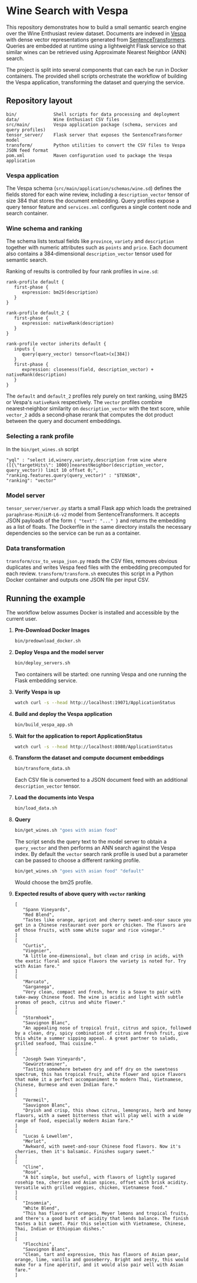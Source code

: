 # Wine Search with Vespa

This repository demonstrates how to build a small semantic search engine over the Wine Enthusiast review dataset. Documents are indexed in [Vespa](https://vespa.ai/) with dense vector representations generated from [SentenceTransformers](https://www.sbert.net/). Queries are embedded at runtime using a lightweight Flask service so that similar wines can be retrieved using Approximate Nearest Neighbor (ANN) search.

The project is split into several components that can each be run in Docker containers. The provided shell scripts orchestrate the workflow of building the Vespa application, transforming the dataset and querying the service.

## Repository layout

```
bin/              Shell scripts for data processing and deployment
data/             Wine Enthusiast CSV files
src/main/         Vespa application package (schema, services and query profiles)
tensor_server/    Flask server that exposes the SentenceTransformer model
transform/        Python utilities to convert the CSV files to Vespa JSON feed format
pom.xml           Maven configuration used to package the Vespa application
```

### Vespa application
The Vespa schema (`src/main/application/schemas/wine.sd`) defines the fields stored for each wine review, including a `description_vector` tensor of size 384 that stores the document embedding. Query profiles expose a query tensor feature and `services.xml` configures a single content node and search container.

### Wine schema and ranking
The schema lists textual fields like `province`, `variety` and `description` together with numeric attributes such as `points` and `price`. Each document also contains a 384‑dimensional `description_vector` tensor used for semantic search.

Ranking of results is controlled by four rank profiles in `wine.sd`:

```text
rank-profile default {
   first-phase {
      expression: bm25(description) 
   }
}

rank-profile default_2 {
   first-phase {
      expression: nativeRank(description) 
   }
}

rank-profile vector inherits default {
   inputs {
      query(query_vector) tensor<float>(x[384])
   }
   first-phase {
      expression: closeness(field, description_vector) + nativeRank(description)
   }
}
```

The `default` and `default_2` profiles rely purely on text ranking, using BM25 or
Vespa's `nativeRank` respectively. The `vector` profiles combine nearest‑neighbor
similarity on `description_vector` with the text score, while `vector_2` adds a
second‑phase rerank that computes the dot product between the query and document
embeddings.

### Selecting a rank profile 
In the `bin/get_wines.sh` script

```
"yql" : "select id,winery,variety,description from wine where ([{\"targetHits\": 1000}]nearestNeighbor(description_vector, query_vector)) limit 10 offset 0;", 
"ranking.features.query(query_vector)" : "$TENSOR", 
"ranking": "vector" 
```

### Model server
`tensor_server/server.py` starts a small Flask app which loads the pretrained `paraphrase-MiniLM-L6-v2` model from SentenceTransformers. It accepts JSON payloads of the form `{ "text": "..." }` and returns the embedding as a list of floats. The Dockerfile in the same directory installs the necessary dependencies so the service can be run as a container.

### Data transformation
`transform/csv_to_vespa_json.py` reads the CSV files, removes obvious duplicates and writes Vespa feed files with the embedding precomputed for each review. `transform/transform.sh` executes this script in a Python Docker container and outputs one JSON file per input CSV.

## Running the example
The workflow below assumes Docker is installed and accessible by the current user.

1. **Pre-Download Docker Images**
   ```bash
   bin/predownload_docker.sh
   ```

2. **Deploy Vespa and the model server**
   ```bash
   bin/deploy_servers.sh
   ```
   Two containers will be started: one running Vespa and one running the Flask embedding service.

3. **Verify Vespa is up**
   ```bash
   watch curl -s --head http://localhost:19071/ApplicationStatus
   ```

4. **Build and deploy the Vespa application**
   ```bash
   bin/build_vespa_app.sh
   ```

5. **Wait for the application to report ApplicationStatus**
   ```bash
   watch curl -s --head http://localhost:8080/ApplicationStatus
   ```

6. **Transform the dataset and compute document embeddings**
   ```bash
   bin/transform_data.sh
   ```
   Each CSV file is converted to a JSON document feed with an additional `description_vector` tensor.

7. **Load the documents into Vespa**
   ```bash
   bin/load_data.sh
   ```

8. **Query**
   ```bash
   bin/get_wines.sh "goes with asian food"
   ```
   The script sends the query text to the model server to obtain a `query_vector` and then performs an ANN search against the Vespa index.  By default the `vector` search rank profile is used but a parameter can be passed to choose a different ranking profile. 
   
   ```bash
   bin/get_wines.sh "goes with asian food" "default"
   ```

   Would choose the bm25 profile.

9. **Expected results of above query with `vector` ranking**
   

   ```
   [
      "Spann Vineyards",
      "Red Blend",
      "Tastes like orange, apricot and cherry sweet-and-sour sauce you get in a Chinese restaurant over pork or chicken. The flavors are of those fruits, with some white sugar and rice vinegar."
   ]
   [
      "Curtis",
      "Viognier",
      "A little one-dimensional, but clean and crisp in acids, with the exotic floral and spice flavors the variety is noted for. Try with Asian fare."
   ]
   [
      "Marcato",
      "Garganega",
      "Very clean, compact and fresh, here is a Soave to pair with take-away Chinese food. The wine is acidic and light with subtle aromas of peach, citrus and white flower."
   ]
   [
      "Stormhoek",
      "Sauvignon Blanc",
      "An appealing nose of tropical fruit, citrus and spice, followed by a clean, dry, spicy combination of citrus and fresh fruit, give this white a summer sipping appeal. A great partner to salads, grilled seafood, Thai cuisine."
   ]
   [
      "Joseph Swan Vineyards",
      "Gewürztraminer",
      "Tasting somewhere between dry and off dry on the sweetness spectrum, this has tropical fruit, white flower and spice flavors that make it a perfect accompaniment to modern Thai, Vietnamese, Chinese, Burmese and even Indian fare."
   ]
   [
      "Vermeil",
      "Sauvignon Blanc",
      "Dryish and crisp, this shows citrus, lemongrass, herb and honey flavors, with a sweet bitterness that will play well with a wide range of food, especially modern Asian fare."
   ]
   [
      "Lucas & Lewellen",
      "Merlot",
      "Awkward, with sweet-and-sour Chinese food flavors. Now it's cherries, then it's balsamic. Finishes sugary sweet."
   ]
   [
      "Cline",
      "Rosé",
      "A bit simple, but useful, with flavors of lightly sugared rosehip tea, cherries and Asian spices, offset with brisk acidity. Versatile with grilled veggies, chicken, Vietnamese food."
   ]
   [
      "Insomnia",
      "White Blend",
      "This has flavors of oranges, Meyer lemons and tropical fruits, and there's a good burst of acidity that lends balance. The finish tastes a bit sweet. Pair this selection with Vietnamese, Chinese, Thai, Indian or Ethiopian dishes."
   ]
   [
      "Flocchini",
      "Sauvignon Blanc",
      "Clean, tart and expressive, this has flavors of Asian pear, orange, lime, vanilla and gooseberry. Bright and zesty, this would make for a fine apéritif, and it would also pair well with Asian fare."
   ]
   ```